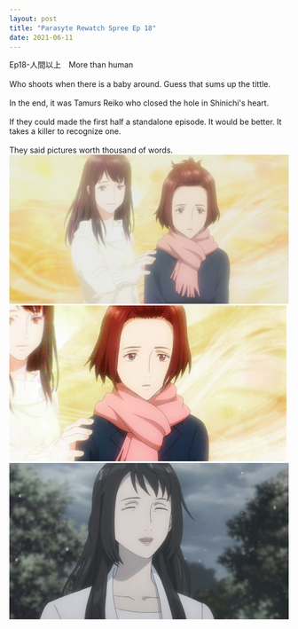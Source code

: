 ```yaml
---
layout: post
title: "Parasyte Rewatch Spree Ep 18"
date: 2021-06-11
---
```

Ep18-人間以上　More than human<br><br>
Who shoots when there is a baby around. Guess that sums up the tittle.<br><br>
In the end, it was Tamurs Reiko who closed the hole in Shinichi's heart.<br><br>
If they could made the first half a standalone episode. It would be better. It takes a killer to recognize one.<br><br>
They said pictures worth thousand of words. <br> 
<a href="#img1"><img src="/images/pjxtEwj.png"></a>
<a href="#_" class="lightbox" id="img1"><span style="background-image: url('/images/pjxtEwj.png')"></span></a>
<a href="#img2"><img src="/images/comp.gif"></a>
<a href="#_" class="lightbox" id="img2"><span style="background-image: url('/images/comp.gif')"></span></a>
<a href="#img3"><img src="/images/warate.png"></a>
<a href="#_" class="lightbox" id="img3"><span style="background-image: url('/images/warate.png')"></span></a>

